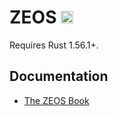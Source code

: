 # ZEOS <a href="https://zeos.one"><img src="https://zeos.one/assets/img/icons/zeos_black.svg" alt="zeos.one" height="20"/></a>

Requires Rust 1.56.1+.

## Documentation

- [The ZEOS Book](https://mschoenebeck.github.io/zeos-orchard/)

